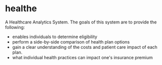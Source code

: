 healthe
=======

A Healthcare Analytics System. The goals of this system are to provide the following:

*  enables individuals to determine eligibility
*  perform a side-by-side comparison of health plan options
*  gain a clear understanding of the costs and patient care impact of each plan. 
*  what individual health practices can impact one's insurance premium

